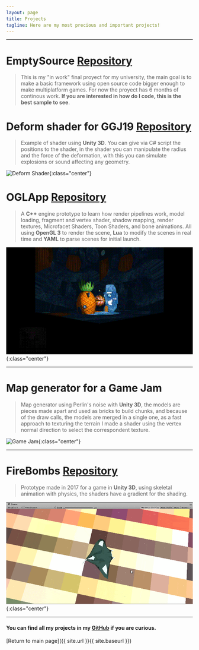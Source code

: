 ```yaml
---
layout: page
title: Projects
tagline: Here are my most precious and important projects!
---
```


---
# EmptySource <a href="https://github.com/Consalv0/EmptySource" class="btn right"> Repository </a>

> This is my "in work" final proyect for my university, the main goal is to make a basic framework using open source code bigger enough to make multiplatform games. For now the proyect has 6 months of continous work. **If you are interested in how do I code, this is the best sample to see**. 

# Deform shader for GGJ19 <a href="https://github.com/Indiees/superparty/tree/gonzalo" class="btn right"> Repository </a>

> Example of shader using **Unity 3D**. You can give via C# script the positions to the shader, in the shader you can manipulate the radius and the force of the deformation, with this you can simulate explosions or sound affecting any geometry.

![Deform Shader](/DeformShader-O3.gif){:class="center"}

# OGLApp <a href="https://github.com/Consalv0/OGLApp" class="btn right"> Repository </a>

> A **C++** engine prototype to learn how render pipelines work, model loading, fragment and vertex shader, shadow mapping, render textures, Microfacet Shaders, Toon Shaders, and bone animations. All using **OpenGL 3** to render the scene, **Lua** to modify the scenes in real time and **YAML** to parse scenes for initial launch.

![OGLApp Main](/OGLApp-Main.gif){:class="center"}
<!-- <iframe src="http://www.youtube.com/embed/WO82PoAczTc" frameborder="0" class="center"> </iframe> -->

---

# Map generator for a Game Jam

> Map generator using Perlin's noise with **Unity 3D**, the models are pieces made apart and used as bricks to build chunks, and because of the draw calls, the models are merged in a single one, as a fast approach to texturing the terrain I made a shader using the vertex normal direction to select the correspondent texture.

![Game Jam](/PGJPrueba1-O3.gif){:class="center"}

---

# FireBombs <a href="https://github.com/Consalv0/FireBombs" class="btn right"> Repository </a>

> Prototype made in 2017 for a game in **Unity 3D**, using skeletal animation with physics, the shaders have a gradient for the shading.

![OGLApp Main](/Raygame.gif){:class="center"}

---

#### You can find all my projects in my [GitHub](https://github.com/Consalv0) if you are curious.

[Return to main page]({{ site.url }}{{ site.baseurl }})

